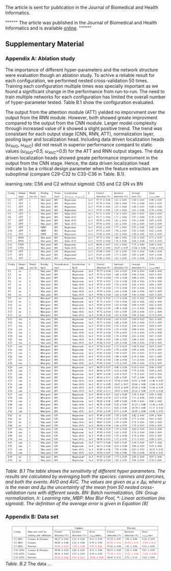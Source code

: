 
The article is sent for publication in the Journal of Biomedical and Health Informatics.

""""""
The article was published in the Journal of Biomedical and Health Informatics and is available 
[online](https://ieeexplore.ieee.org/document/9216477).
""""""

## Supplementary Material


### Appendix A: Ablation study

The importance of different hyper-parameters and the network structure were evaluation though an ablation study. To achive a reliable result for each configuration, we performed nested cross-validation 50 times. Training each configuration multiple times was specially important as we found a significant change in the performance from run-to-run. The need to train multiple networks for each configuration has limited the overall number of hyper-parameter tested. Table B.1 show the configuration evaluated.

The output from the attention module (ATT) yielded no imporvment over the output from the RNN module. However, both showed greate improvment compared to the output from the CNN module. Larger model complexity through increased value of *k* showed a slight positive trend. The trend was consistant for each output stage (CNN, RNN, ATT), normalization layer, pooling layer and localization head. Including data driven localization heads (&omega;<sub>AVO</sub>, &omega;<sub>AVC</sub>) did not result in superior performance compard to static values (*&omega;<sub>AVO</sub>=0.5, &omega;<sub>AVC</sub>=0.5*) for the ATT and RNN output stages. The data driven localization heads showed greate performance improvment in the output from the CNN stage. Hence, the data driven localization head indicate to be a critical design parameter when the feature extractors are suboptimal (compare C29-C32 to C33-C36 in Table. B.1). 

learning rate: C56 and C2
without sigmoid: C55 and C2
GN vs BN
 


![Example Workflow](./images/ablation_studies.png)
![Example Workflow](./images/ablation_studies_large.png)

*Table. B.1 The table shows the sensitivity of different hyper parameters. The results are calculated by averaging both the species: canines and porcines, and both the events: AVO and AVC. The values are given as &mu; &plusmn; &Delta;&mu;, where &mu; is the mean and &Delta;&mu; the uncertainty of the mean from 50 nested cross-validation runs with different seeds. BN: Batch normalization, GN: Group normalization, lr: Learning rate, MBP: Max Blur Pool, \*: Linear activation (no sigmoid). The definition of the average error is given in Equation [8]*


### Appendix B: Data set

![Example Workflow](./images/result_species.png)
*Table. B.2*
The data ...

